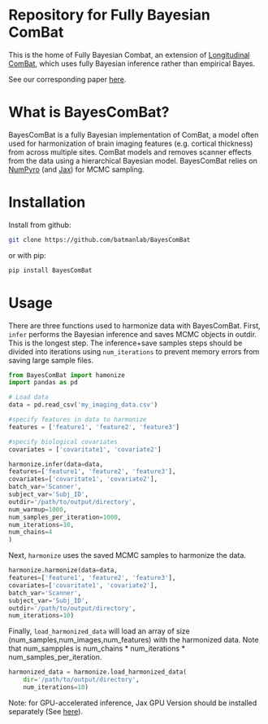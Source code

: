 # Repository for Fully Bayesian ComBat

This is the home of Fully Bayesian Combat, an extension of [Longitudinal ComBat](https://github.com/jcbeer/longCombat), which uses fully Bayesian inference rather than empirical Bayes.

See our corresponding paper [here](https://doi.org/10.1016/j.nicl.2023.103472).

# What is BayesComBat?
BayesComBat is a fully Bayesian implementation of ComBat, a model often used for harmonization of brain imaging features (e.g. cortical thickness) from across multiple sites. ComBat models and removes scanner effects from the data using a hierarchical Bayesian model. BayesComBat relies on [NumPyro](https://github.com/pyro-ppl/numpyro) (and [Jax](https://github.com/google/jax/)) for MCMC sampling.


# Installation

Install from github:
```bash
git clone https://github.com/batmanlab/BayesComBat
```
or with pip:
```bash
pip install BayesComBat
```



# Usage

There are three functions used to harmonize data with BayesComBat. First, `infer` performs the Bayesian inference and saves MCMC objects in outdir. This is the longest step. The inference+save samples steps should be divided into iterations using `num_iterations` to prevent memory errors from saving large sample files.

```python
from BayesComBat import hamonize
import pandas as pd

# Load data
data = pd.read_csv('my_imaging_data.csv')

#specify features in data to harmonize 
features = ['feature1', 'feature2', 'feature3']

#specify biological covariates
covariates = ['covaritate1', 'covariate2']

harmonize.infer(data=data,
features=['feature1', 'feature2', 'feature3'],
covariates=['covaritate1', 'covariate2'],
batch_var='Scanner',
subject_var='Subj_ID',
outdir='/path/to/output/directory',
num_warmup=1000,
num_samples_per_iteration=1000,
num_iterations=10,
num_chains=4
)
```

Next, `harmonize` uses the saved MCMC samples to harmonize the data.

```python 
harmonize.harmonize(data=data,
features=['feature1', 'feature2', 'feature3'],
covariates=['covaritate1', 'covariate2'],
batch_var='Scanner',
subject_var='Subj_ID',
outdir='/path/to/output/directory',
num_iterations=10)
```

Finally, `load_harmonized_data` will load an array of size (num_samples,num_images,num_features) with the harmonized data. Note that num_sampples is num_chains * num_iterations * num_samples_per_iteration.

```python
harmonized_data = harmonize.load_harmonized_data(
    dir='/path/to/output/directory',
    num_iterations=10)
```

Note: for GPU-accelerated inference, Jax GPU Version should be installed separately (See [here](https://github.com/google/jax#installation)).





